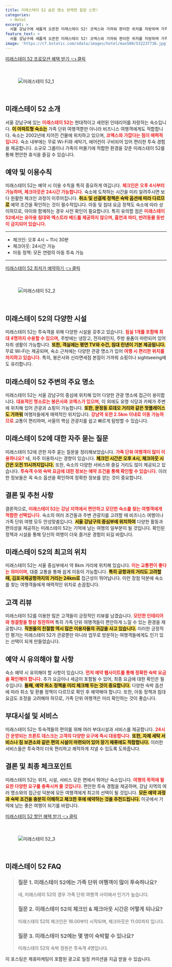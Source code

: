 ```yaml
---
title: 미래스테이 52 숨은 명소 완벽한 힐링 스팟!
categories:
  - Hotel
excerpt: >
  서울 강남구에 새롭게 오픈한 미래스테이 52! 코엑스와 가까워 편리한 위치를 자랑하며 가족 단위 투숙객에게 인기 만점. 무료 WiFi와 현대적인 시설을 갖춘 이곳에서 특별한 숙박 경험을 만나보세요!
feature_text: >
  서울 강남구에 새롭게 오픈한 미래스테이 52! 코엑스와 가까워 편리한 위치를 자랑하며 가족 단위 투숙객에게 인기 만점. 무료 WiFi와 현대적인 시설을 갖춘 이곳에서 특별한 숙박 경험을 만나보세요!
image: 'https://cf.bstatic.com/xdata/images/hotel/max500/532237736.jpg?k=689bdd23463387d72cef31950a6ac789b40e1b8b03dee4a9bdf7e699cc638271&o=&hp=1'
---
```


<p><a class="modoo-button" href="https://tinyurl.com/2bwj2dxn" rel="nofollow noopener">미래스테이 52 프로모션 혜택 받기 👈 클릭</a></p><br/>
<figure class="image"><img alt="미래스테이 52_1" src="https://cf.bstatic.com/xdata/images/hotel/max1024x768/532237471.jpg?k=ad2919c499e035078b5123967896fbb885718f3edb07be320ace4d0ee5f4d9ff&amp;o=&amp;hp=1"/></figure><br/>
<h2 id="미래스테이_52_소개">미래스테이 52 소개</h2>
<p>서울 강남구에 있는 <b><span style="color: #ee2323;">미래스테이 52는</span></b> 현대적이고 세련된 인테리어를 자랑하는 숙소입니다. <b><span style="background-color: #ffe066;">이 아파트형 숙소는</span></b> 가족 단위 여행객뿐만 아니라 비즈니스 여행객에게도 적합합니다. 숙소는 2002년에 지어진 건물에 위치하고 있으며, <b><span style="color: #ee2323;">코엑스와 가깝다는 점이 매력적입니다.</span></b> 숙소 내부에는 무료 Wi-Fi와 세탁기, 에어컨이 구비되어 있어 편리한 투숙 경험을 제공합니다. 소규모 그룹이나 가족이 머물기에 적합한 환경을 갖춘 미래스테이 52를 통해 편안한 휴식을 즐길 수 있습니다.</p>
<h2 id="예약_및_이용수칙">예약 및 이용수칙</h2>
<p>미래스테이 52는 예약 시 이용 수칙을 특히 중요하게 여깁니다. <b><span style="color: #ee2323;">체크인은 오후 4시부터 가능하며, 체크아웃은 24시간 가능합니다.</span></b> 숙소에 도착하는 시간을 미리 알려주시면 보다 원활한 체크인 과정이 이루어집니다. <b><span style="background-color: #ffe066;">취소 및 선결제 정책은 숙박 옵션에 따라 다르므로</span></b> 예약 조건을 확인하는 것이 필수적입니다. 아동 및 침대 요금 정책도 숙소에 따라 상이하므로, 아이와 함께하는 경우 사전 확인이 필요합니다. 특히 유의할 점은 <b><span style="color: #ee2323;">미래스테이 52에서는 유아용 침대와 엑스트라 베드를 제공하지 않으며, 흡연과 파티, 반려동물 동반이 금지되어 있습니다.</span></b></p>
<hr/>
<ul>
<li>체크인: 오후 4시 ~ 11시 30분</li>
<li>체크아웃: 24시간 가능</li>
<li>아동 정책: 모든 연령의 아동 투숙 가능</li>
</ul>
<hr/>
<p><a class="modoo-button" href="https://tinyurl.com/2bwj2dxn" rel="nofollow noopener">미래스테이 52 최저가 예약하기 👈 클릭</a></p><br/>
<figure class="image"><img alt="미래스테이 52_2" src="https://cf.bstatic.com/xdata/images/hotel/max500/532237736.jpg?k=689bdd23463387d72cef31950a6ac789b40e1b8b03dee4a9bdf7e699cc638271&amp;o=&amp;hp=1"/></figure><br/>
<h2 id="숙소_시설_소개">미래스테이 52의 다양한 시설</h2>
<p>미래스테이 52는 투숙객을 위해 다양한 시설을 갖추고 있습니다. <b><span style="color: #ee2323;">침실 1개를 포함해 최대 4명까지 수용할 수 있으며,</span></b> 주방에는 냉장고, 전자레인지, 주방 용품이 마련되어 있어 자취 생활이 가능합니다. <b><span style="background-color: #ffe066;">또한, 객실에는 평면 TV와 수건, 침대 린넨이 기본 제공됩니다.</span></b> 무료 Wi-Fi는 제공되며, 숙소 근처에는 다양한 관광 명소가 있어 <b><span style="color: #ee2323;">여행 시 편리한 위치를 차지하고 있습니다.</span></b> 특히, 봉은사와 신라면세점 본점이 가까워 쇼핑이나 sightseeing에도 유리합니다.</p>
<h2 id="주변_명소">미래스테이 52 주변의 주요 명소</h2>
<p>미래스테이 52는 서울 강남구의 중심에 위치해 있어 다양한 관광 명소에 접근이 용이합니다. <b><span style="color: #ee2323;">대표적인 명소로는 봉은사와 코엑스가 있으며,</span></b> 이 외에도 유명 식당과 카페가 주변에 위치해 있어 관광과 쇼핑이 가능합니다. <b><span style="background-color: #ffe066;">또한, 문정동 로데오 거리와 같은 핫플레이스도 가까워</span></b> 여행자들에게 매력적인 위치입니다. <b><span style="color: #ee2323;">강남역 또한 2.5km 이내로 이동 가능하므로</span></b> 교통이 편리하며, 서울의 핵심 관광지를 쉽고 빠르게 탐방할 수 있습니다.</p>
<h2 id="자주_묻는_질문">미래스테이 52에 대한 자주 묻는 질문</h2>
<p>미래스테이 52에 관한 자주 묻는 질문을 정리해보았습니다. <b><span style="color: #ee2323;">가족 단위 여행객이 많이 이용하나요?</span></b> 네, 자주 이용하시는 경향이 있습니다. <b><span style="background-color: #ffe066;">체크인 시간은 오후 4시, 체크아웃 시간은 오전 11시까지입니다.</span></b> 또한, 숙소의 다양한 서비스와 즐길 거리도 많이 제공되고 있습니다. <b><span style="color: #ee2323;">투숙객 수와 숙박 요금에 대한 정보는 예약 조건을 통해 확인할 수 있습니다.</span></b> 이러한 정보들은 꼭 숙소 옵션을 확인하여 정확한 정보를 얻는 것이 중요합니다.</p>
<h2 id="결론_및_여행_추천">결론 및 추천 사항</h2>
<p>결론적으로, <b><span style="color: #ee2323;">미래스테이 52는 강남 지역에서 편안하고 모던한 숙소를 찾는 여행객에게 적합한 선택입니다.</span></b> 숙소의 여러 조건들과 주변 관광지를 고려할 때 비즈니스 여행이나 가족 단위 여행 모두 안성맞춤입니다. <b><span style="background-color: #ffe066;">서울 강남구의 중심부에 위치하여</span></b> 다양한 활동과 편의성을 제공하는 미래스테이 52는 기억에 남는 여행의 일부분이 될 것입니다. 확인된 정책과 시설을 통해 당신의 여행이 더욱 즐거운 경험이 되길 바랍니다.</p>
<h2 id="미래스테이_52의_편리한_위치">미래스테이 52의 최고의 위치</h2>
<p>미래스테이 52는 서울 중심부에서 약 8km 거리에 위치해 있습니다. <b><span style="color: #ee2323;">이는 교통편이 좋다는 의미이며,</span></b> 대중 교통을 통해 쉽게 이동이 가능합니다. <b><span style="background-color: #ffe066;">특히 공항과의 거리도 고려할 때, 김포국제공항까지의 거리는 24km로</span></b> 접근성이 뛰어납니다. 이런 장점 덕분에 숙소를 찾는 여행객들에게 매력적인 위치로 손꼽힙니다.</p>
<h2 id="고객_리뷰">고객 리뷰</h2>
<p>미래스테이 52를 이용한 많은 고객들이 긍정적인 리뷰를 남겼습니다. <b><span style="color: #ee2323;">모던한 인테리어와 청결함을 항상 칭찬하며</span></b> 특히 가족 단위 여행객들이 편안하게 느낄 수 있는 환경을 제공합니다. <b><span style="background-color: #ffe066;">직원들의 친절함 역시 많은 이용자들의 귀감을 사고 있습니다.</span></b> 이러한 긍정적인 평가는 미래스테이 52가 관광뿐만 아니라 업무로 방문하는 여행객들에게도 인기 있는 선택이 되게 만들었습니다.</p>
<h2 id="예약_시_유의사항">예약 시 유의해야 할 사항</h2>
<p>숙소 예약 시 유의해야 할 사항이 있습니다. <b><span style="color: #ee2323;">먼저 예약 웹사이트를 통해 정확한 숙박 요금을 확인해야 합니다.</span></b> 추가 요금이나 세금이 포함될 수 있어, 최종 요금에 대한 확인은 필수입니다. <b><span style="background-color: #ffe066;">둘째, 예약 취소 정책을 미리 체크해 두는 것이 중요합니다.</span></b> 다양한 숙박 옵션에 따라 취소 및 환불 정책이 다르므로 확인 후 예약해야 합니다. 또한, 아동 정책과 침대 요금도 조정을 고려해야 하므로, 가족 단위 여행객은 미리 확인하는 것이 좋습니다.</p>
<h2 id="부대시설_및_서비스">부대시설 및 서비스</h2>
<p>미래스테이 52는 투숙객들의 편의를 위해 여러 부대시설과 서비스를 제공합니다. <b><span style="color: #ee2323;">24시간 운영되는 프론트 데스크는 고객의 다양한 요구에 즉시 대응합니다.</span></b> <b><span style="background-color: #ffe066;">또한, 자체 세탁 서비스나 짐 보관소와 같은 편의 시설이 마련되어 있어 장기 체류에도 적합합니다.</span></b> 이러한 서비스들은 투숙객이 더욱 편리하고 쾌적하게 지낼 수 있도록 도와줍니다.</p>
<h2 id="결론_및_최종_체크포인트">결론 및 최종 체크포인트</h2>
<p>미래스테이 52는 위치, 시설, 서비스 모든 면에서 뛰어난 숙소입니다. <b><span style="color: #ee2323;">여행의 목적에 필요한 다양한 요구를 충족시켜 줄 것입니다.</span></b> 편안한 투숙 경험을 제공하며, 강남 지역의 여러 명소와의 접근성 덕분에 모든 여행객에게 최고의 선택이 될 것입니다. <b><span style="background-color: #ffe066;">모든 예약 과정과 숙박 조건을 충분히 이해하고 체크한 후에 예약하는 것을 추천드립니다.</span></b> 이곳에서 기억에 남는 좋은 여행이 되기를 바랍니다.</p>
<p><a class="modoo-button" href="https://tinyurl.com/2bwj2dxn" rel="nofollow noopener">미래스테이 52 할인 혜택 받기 👈 클릭</a></p><br>

<figure class="image"><img src="https://cf.bstatic.com/xdata/images/hotel/max500/532237743.jpg?k=82d96467034a0c1782bded72a5ab9ab0ac1d59f2cc6b2a9f4089239b3c928bc4&o=&hp=1" alt="미래스테이 52_3"></figure><br>
<h2 id="미래스테이 52_FAQ">미래스테이 52 FAQ</h2>
<div itemscope="" itemtype="https://schema.org/FAQPage"> 
<blockquote> 
<div itemscope="" itemprop="mainEntity" itemtype="https://schema.org/Question"> 
<h3 id="질문_1" itemprop="name">질문 1. 미래스테이 52에는 가족 단위 여행객이 많이 투숙하나요?</h3> 
<div itemscope="" itemprop="acceptedAnswer" itemtype="https://schema.org/Answer"> 
<span itemprop="text"> 
<p>네, 미래스테이 52의 경우 가족 단위 여행객 사이에서 인기가 높습니다.</p> 
</span> 
</div> 
</div> 

<div itemscope="" itemprop="mainEntity" itemtype="https://schema.org/Question"> 
<h3 id="질문_2" itemprop="name">질문 2. 미래스테이 52의 체크인 & 체크아웃 시간은 어떻게 되나요?</h3> 
<div itemscope="" itemprop="acceptedAnswer" itemtype="https://schema.org/Answer"> 
<span itemprop="text"> 
<p>미래스테이 52의 체크인은 16:00부터 시작되며, 체크아웃은 11:00까지 입니다.</p> 
</span> 
</div> 
</div> 

<div itemscope="" itemprop="mainEntity" itemtype="https://schema.org/Question"> 
<h3 id="질문_3" itemprop="name">질문 3. 미래스테이 52에는 몇 명이 숙박할 수 있나요?</h3> 
<div itemscope="" itemprop="acceptedAnswer" itemtype="https://schema.org/Answer"> 
<span itemprop="text"> 
<p>미래스테이 52의 숙박 정원은 투숙객 4명입니다.</p> 
</span> 
</div> 
</div> 
</blockquote> 
</div><p>이 포스팅은 제휴마케팅이 포함된 광고로 일정 커미션을 지급 받을 수 있습니다.</p>

